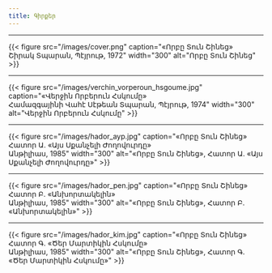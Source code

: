 ```yaml
---
title: Գիրքեր
---
```


<hr>

{{< figure src="/images/cover.png" caption="«Որբը Տուն Շինեց»<br>Շիրակ Տպարան, Պէյրութ, 1972"
    width="300"
    alt="Որբը Տուն Շինեց" >}}

<hr>

{{< figure src="/images/verchin_vorperoun_hsgoume.jpg" caption="«Վերջին Որբերուն Հսկումը»<br>Համազգայինի Վահէ Սէթեան Տպարան, Պէյրութ, 1974"
    width="300"
    alt="Վերջին Որբերուն Հսկումը" >}}
    
<hr>

{{< figure src="/images/hador_ayp.jpg" caption="«Որբը Տուն Շինեց»<br>Հատոր Ա. «Այս Սքանչելի Ժողովուրդը»<br>Անթիլիաս, 1985"
    width="300"
    alt="«Որբը Տուն Շինեց», Հատոր Ա. «Այս Սքանչելի Ժողովուրդը»" >}}

<hr>

{{< figure src="/images/hador_pen.jpg" caption="«Որբը Տուն Շինեց»<br>Հատոր Բ. «Անխորտակելին»<br>Անթիլիաս, 1985"
    width="300"
    alt="«Որբը Տուն Շինեց», Հատոր Բ. «Անխորտակելին»" >}}

<hr>

{{< figure src="/images/hador_kim.jpg" caption="«Որբը Տուն Շինեց»<br>Հատոր Գ. «Ծեր Մարտիկին Հսկումը»<br>Անթիլիաս, 1985"
    width="300"
    alt="«Որբը Տուն Շինեց», Հատոր Գ. «Ծեր Մարտիկին Հսկումը»" >}}
